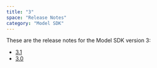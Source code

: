 ```yaml
---
title: "3"
space: "Release Notes"
category: "Model SDK"
---
```


These are the release notes for the Model SDK version 3:

* [3.1](3.1)
* [3.0](3.0)